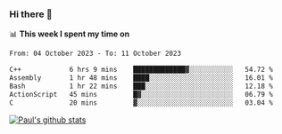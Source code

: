 ### Hi there 👋

📊 **This week I spent my time on**
<!--START_SECTION:waka-->

```txt
From: 04 October 2023 - To: 11 October 2023

C++            6 hrs 9 mins    █████████████▓░░░░░░░░░░░   54.72 %
Assembly       1 hr 48 mins    ████░░░░░░░░░░░░░░░░░░░░░   16.01 %
Bash           1 hr 22 mins    ███░░░░░░░░░░░░░░░░░░░░░░   12.18 %
ActionScript   45 mins         █▓░░░░░░░░░░░░░░░░░░░░░░░   06.79 %
C              20 mins         ▓░░░░░░░░░░░░░░░░░░░░░░░░   03.04 %
```

<!--END_SECTION:waka-->


[![Paul's github stats](https://github-readme-stats.vercel.app/api?username=mickeyouyou&theme=dracula&show_icons=true)](https://github.com/anuraghazra/github-readme-stats)
